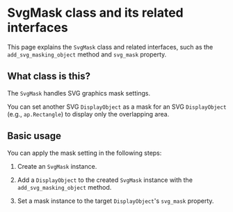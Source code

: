 # SvgMask class and its related interfaces

This page explains the `SvgMask` class and related interfaces, such as the `add_svg_masking_object` method and `svg_mask` property.

## What class is this?

The `SvgMask` handles SVG graphics mask settings.

You can set another SVG `DisplayObject` as a mask for an SVG `DisplayObject` (e.g., `ap.Rectangle`) to display only the overlapping area.

## Basic usage

You can apply the mask setting in the following steps:

1. Create an `SvgMask` instance.

2. Add a `DisplayObject` to the created `SvgMask` instance with the `add_svg_masking_object` method.

3. Set a mask instance to the target `DisplayObject`'s `svg_mask` property.